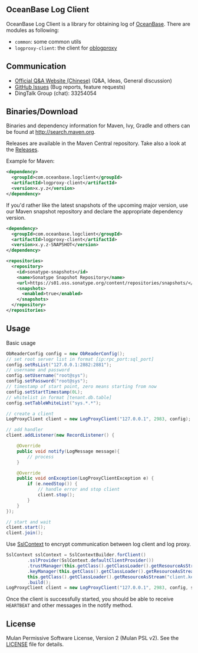 OceanBase Log Client
---------------

OceanBase Log Client is a library for obtaining log of [OceanBase](https://github.com/oceanbase/oceanbase). There are modules as following:

- `common`: some common utils
- `logproxy-client`: the client for [oblogproxy](https://github.com/oceanbase/oblogproxy)

Communication
---------------
* [Official Q&A Website (Chinese)](https://open.oceanbase.com/answer) (Q&A, Ideas, General discussion)
* [GitHub Issues](https://github.com/oceanbase/oblogclient/issues) (Bug reports, feature requests)
* DingTalk Group (chat): 33254054

Binaries/Download
----------------
Binaries and dependency information for Maven, Ivy, Gradle and others can be found at http://search.maven.org.

Releases are available in the Maven Central repository. Take also a look at the [Releases](https://github.com/oceanbase/oblogclient/releases).

Example for Maven:

```xml
<dependency>
  <groupId>com.oceanbase.logclient</groupId>
  <artifactId>logproxy-client</artifactId>
  <version>x.y.z</version>
</dependency>
```

If you'd rather like the latest snapshots of the upcoming major version, use our Maven snapshot repository and declare the appropriate dependency version.

```xml
<dependency>
  <groupId>com.oceanbase.logclient</groupId>
  <artifactId>logproxy-client</artifactId>
  <version>x.y.z-SNAPSHOT</version>
</dependency>

<repositories>
  <repository>
    <id>sonatype-snapshots</id>
    <name>Sonatype Snapshot Repository</name>
    <url>https://s01.oss.sonatype.org/content/repositories/snapshots/</url>
    <snapshots>
      <enabled>true</enabled>
    </snapshots>
  </repository>
</repositories>
```

Usage
-----------

Basic usage

```java
ObReaderConfig config = new ObReaderConfig();
// set root server list in format [ip:rpc_port:sql_port]
config.setRsList("127.0.0.1:2882:2881");
// username and password
config.setUsername("root@sys");
config.setPassword("root@sys");
// timestamp of start point, zero means starting from now
config.setStartTimestamp(0L);
// whitelist in format [tenant.db.table]
config.setTableWhiteList("sys.*.*");

// create a client
LogProxyClient client = new LogProxyClient("127.0.0.1", 2983, config);

// add handler
client.addListener(new RecordListener() {

    @Override
    public void notify(LogMessage message){
        // process
    }

    @Override
    public void onException(LogProxyClientException e) {
        if (e.needStop()) {
            // handle error and stop client
            client.stop();
        }
    }
});

// start and wait
client.start();
client.join();
```

Use [SslContext](https://netty.io/4.1/api/io/netty/handler/ssl/SslContext.html) to encrypt communication between log client and log proxy.

```java
SslContext sslContext = SslContextBuilder.forClient()
        .sslProvider(SslContext.defaultClientProvider())
        .trustManager(this.getClass().getClassLoader().getResourceAsStream("server.crt"))
        .keyManager(this.getClass().getClassLoader().getResourceAsStream("client.crt"),
        this.getClass().getClassLoader().getResourceAsStream("client.key"))
        .build();
LogProxyClient client = new LogProxyClient("127.0.0.1", 2983, config, sslContext);
```

Once the client is successfully started, you should be able to receive `HEARTBEAT` and other messages in the notify method.

License
-------
Mulan Permissive Software License, Version 2 (Mulan PSL v2). See the [LICENSE](LICENCE) file for details.
